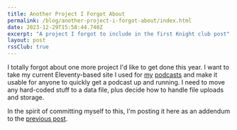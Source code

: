 ```yaml
---
title: Another Project I Forgot About
permalink: /blog/another-project-i-forgot-about/index.html
date: 2023-12-29T15:58:44.740Z
excerpt: "A project I forgot to include in the first Knight club post"
layout: post
rssClub: true
---
```


I totally forgot about one more project I'd like to get done this year. I want to take my current Eleventy-based site I used for [my](https://ruminatepodcast.com/) [podcasts](https://wegot.family/) and make it usable for anyone to quickly get a podcast up and running. I need to move any hard-coded stuff to a data file, plus decide how to handle file uploads and storage.

In the spirit of committing myself to this, I'm posting it here as an addendum to the [previous post](https://rknight.me/blog/welcome-to-the-knight-club/).